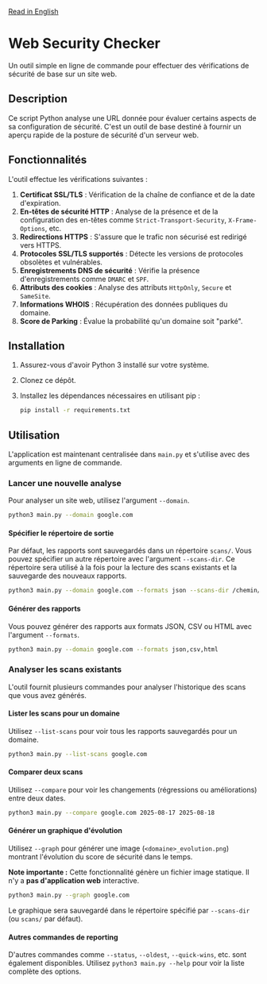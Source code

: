 [Read in English](README.en.md)

# Web Security Checker

Un outil simple en ligne de commande pour effectuer des vérifications de sécurité de base sur un site web.

## Description

Ce script Python analyse une URL donnée pour évaluer certains aspects de sa configuration de sécurité. C'est un outil de base destiné à fournir un aperçu rapide de la posture de sécurité d'un serveur web.

## Fonctionnalités

L'outil effectue les vérifications suivantes :

1.  **Certificat SSL/TLS** : Vérification de la chaîne de confiance et de la date d'expiration.
2.  **En-têtes de sécurité HTTP** : Analyse de la présence et de la configuration des en-têtes comme `Strict-Transport-Security`, `X-Frame-Options`, etc.
3.  **Redirections HTTPS** : S'assure que le trafic non sécurisé est redirigé vers HTTPS.
4.  **Protocoles SSL/TLS supportés** : Détecte les versions de protocoles obsolètes et vulnérables.
5.  **Enregistrements DNS de sécurité** : Vérifie la présence d'enregistrements comme `DMARC` et `SPF`.
6.  **Attributs des cookies** : Analyse des attributs `HttpOnly`, `Secure` et `SameSite`.
7.  **Informations WHOIS** : Récupération des données publiques du domaine.
8.  **Score de Parking** : Évalue la probabilité qu'un domaine soit "parké".

## Installation

1.  Assurez-vous d'avoir Python 3 installé sur votre système.
2.  Clonez ce dépôt.
3.  Installez les dépendances nécessaires en utilisant pip :

    ```bash
    pip install -r requirements.txt
    ```

## Utilisation

L'application est maintenant centralisée dans `main.py` et s'utilise avec des arguments en ligne de commande.

### Lancer une nouvelle analyse

Pour analyser un site web, utilisez l'argument `--domain`.

```bash
python3 main.py --domain google.com
```

#### Spécifier le répertoire de sortie

Par défaut, les rapports sont sauvegardés dans un répertoire `scans/`. Vous pouvez spécifier un autre répertoire avec l'argument `--scans-dir`. Ce répertoire sera utilisé à la fois pour la lecture des scans existants et la sauvegarde des nouveaux rapports.

```bash
python3 main.py --domain google.com --formats json --scans-dir /chemin/vers/mes/rapports
```

#### Générer des rapports

Vous pouvez générer des rapports aux formats JSON, CSV ou HTML avec l'argument `--formats`.

```bash
python3 main.py --domain google.com --formats json,csv,html
```

### Analyser les scans existants

L'outil fournit plusieurs commandes pour analyser l'historique des scans que vous avez générés.

#### Lister les scans pour un domaine

Utilisez `--list-scans` pour voir tous les rapports sauvegardés pour un domaine.

```bash
python3 main.py --list-scans google.com
```

#### Comparer deux scans

Utilisez `--compare` pour voir les changements (régressions ou améliorations) entre deux dates.

```bash
python3 main.py --compare google.com 2025-08-17 2025-08-18
```

#### Générer un graphique d'évolution

Utilisez `--graph` pour générer une image (`<domaine>_evolution.png`) montrant l'évolution du score de sécurité dans le temps.

**Note importante :** Cette fonctionnalité génère un fichier image statique. Il n'y a **pas d'application web** interactive.

```bash
python3 main.py --graph google.com
```

Le graphique sera sauvegardé dans le répertoire spécifié par `--scans-dir` (ou `scans/` par défaut).

#### Autres commandes de reporting

D'autres commandes comme `--status`, `--oldest`, `--quick-wins`, etc. sont également disponibles. Utilisez `python3 main.py --help` pour voir la liste complète des options.
